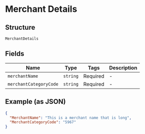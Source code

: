 
# Merchant Details

## Structure

`MerchantDetails`

## Fields

| Name | Type | Tags | Description |
|  --- | --- | --- | --- |
| `merchantName` | `string` | Required | - |
| `merchantCategoryCode` | `string` | Required | - |

## Example (as JSON)

```json
{
  "MerchantName": "This is a merchant name that is long",
  "MerchantCategoryCode": "5967"
}
```

